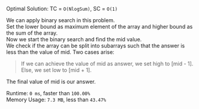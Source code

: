 Optimal Solution: TC = `O(NlogSum)`, SC = `O(1)`

We can apply binary search in this problem. <br>
Set the lower bound as maximum element of the array and higher bound as the sum of the array. <br>
Now we start the binary search and find the mid value. <br>
We check if the array can be split into subarrays such that the answer is less than the value of mid. Two cases arise: <br> 
> If we can achieve the value of mid as answer, we set high to [mid - 1]. <br>
> Else, we set low to [mid + 1]. <br>
>

The final value of mid is our answer. <br>

Runtime: `0 ms`, faster than `100.00%` <br>
Memory Usage: `7.3 MB`, less than `43.47%`